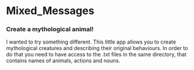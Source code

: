 # Mixed_Messages
### Create a mythological animal!
I wanted to try something different. This little app allows you to create mythological creatures and describing their original behaviours. 
In order to do that you need to have access to the .txt files in the same directory, that contains names of animals, actions and nouns.
